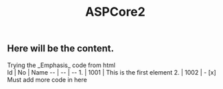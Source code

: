   <head>
    <link rel="stylesheet" type="text/css" href="/ASPCore2/css/primestyle.css">
    
  </head>
  <body>
    <div id="header_wrap" class="outer">
      <header class="inner">
        <h1 id="project_title">ASPCore2</h1>
      </header>
    </div>
    <div id="main_content_wrap" class="outer">
      <section id="main_content" class="inner">
        <h1>Here will be the content.</h1>
        <div>
          <section>
            Trying the _Emphasis_ code from html
          </section>
        </div>
        Id | No | Name
        -- | -- | --
        1. | 1001 | This is the first element
        2. | 1002 | - [x] Must add more code in here
      </section>
    </div>
    <div id="footer_wrap" class="outer">
      <footer class="inner">
      </footer>
    </div>
  </body>


